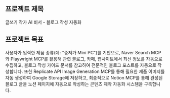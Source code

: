 ## 프로젝트 제목

글쓰기 작가 AI 비서 - 블로그 작성 자동화


## 프로젝트 목표

사용자가 입력한 제품 종류(예: "중저가 Mini PC")를 기반으로, Naver Search MCP와 Playwright MCP를 활용해 관련 블로그, 카페, 웹사이트에서 최신 정보를 자동으로 수집하고, 블로그 작성 가이드 문서를 참고하여 전문적인 블로그 포스트를 자동으로 작성합니다. 또한 Replicate API Image Generation MCP를 통해 필요한 제품 이미지를 자동 생성하여 Google Storage에 저장하고, 최종적으로 Notion MCP를 통해 완성된 블로그 글을 노션 페이지에 자동으로 작성하는 콘텐츠 제작 자동화 시스템을 구축합니다.